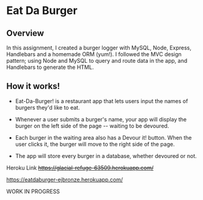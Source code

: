 # Eat Da Burger

## Overview

In this assignment, I created a burger logger with MySQL, Node, Express, Handlebars and a homemade ORM (yum!). I followed the MVC design pattern; using Node and MySQL to query and route data in the app, and Handlebars to generate the HTML.

## How it works!

- Eat-Da-Burger! is a restaurant app that lets users input the names of burgers they'd like to eat.

- Whenever a user submits a burger's name, your app will display the burger on the left side of the page -- waiting to be devoured.

- Each burger in the waiting area also has a Devour it! button. When the user clicks it, the burger will move to the right side of the page.

- The app will store every burger in a database, whether devoured or not.

Heroku Link
~~https://glacial-refuge-63509.herokuapp.com/~~

https://eatdaburger-ejbronze.herokuapp.com/

WORK IN PROGRESS
